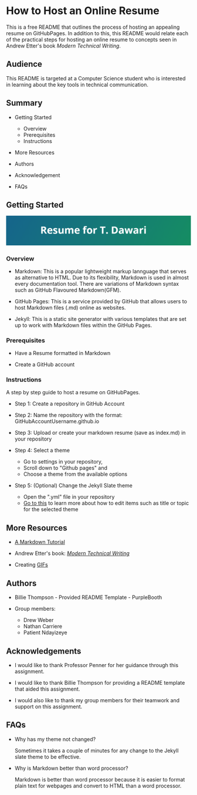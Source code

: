 # How to Host an Online Resume

This is a free README that outlines the process of hosting an appealing resume on GitHubPages. In addition to this, this README would relate each of the practical steps for hosting an online resume to concepts seen in Andrew Etter's book _Modern Technical Writing_.

## Audience

This README is targeted at a Computer Science student who is interested in learning about the key tools in technical communication.

## Summary

- Getting Started
  - Overview
  - Prerequisites
  - Instructions
  
- More Resources

- Authors

- Acknowledgement

- FAQs

## Getting Started

![](resume.gif)

### Overview
- Markdown: This is a popular lightweight markup lannguage that serves as alternative to HTML. Due to its flexibility, Markdown is used in almost every documentation tool. There are variations of Markdown syntax such as GitHub Flavoured Markdown(GFM).

- GitHub Pages: This is a service provided by GitHub that allows users to host Markdown files (.md) online as websites.

- Jekyll: This is a static site generator with various templates that are set up to work with Markdown files within the GitHub Pages.

### Prerequisites
- Have a Resume formatted in Markdown

- Create a GitHub account

### Instructions
A step by step guide to host a resume on GitHubPages.

- Step 1: Create a repository in GitHub Account

- Step 2: Name the repository with the format: GitHubAccountUsername.github.io

- Step 3: Upload or create your markdown resume (save as index.md) in your repository

- Step 4: Select a theme
   - Go to settings in your repository,
   - Scroll down to "Github pages" and
   - Choose a theme from the available options

- Step 5: (Optional) Change the Jekyll Slate theme
   - Open the ".yml" file in your repository
   - [Go to this](https://irvandi.github.io/gEdit/#usage) to learn more about how to edit items  such as title or topic for the selected theme

## More Resources

- [A Markdown Tutorial](https://www.markdowntutorial.com/)

- Andrew Etter's book: [_Modern Technical Writing_](https://www.amazon.ca/Modern-Technical-Writing-Introduction-Documentation-ebook/dp/B01A2QL9SS)

- Creating [GIFs](https://github.com/matiassingers/awesome-readme)

## Authors

- Billie Thompson - Provided README Template - PurpleBooth

- Group members:
  - Drew Weber
  - Nathan Carriere
  - Patient Ndayizeye

## Acknowledgements

- I would like to thank Professor Penner for her guidance through this assignment.

- I would like to thank Billie Thompson for providing a README template that aided this assignment.

- I would also like to thank my group members for their teamwork and support on this assignment.

## FAQs

- Why has my theme not changed?

   Sometimes it takes a couple of minutes for any change to the Jekyll slate theme to be effective.
   
- Why is Markdown better than word processor?
   
   Markdown is better than word processor because it is easier to format plain text for webpages and convert to HTML than a word processor.
